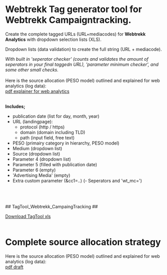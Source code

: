 
# Webtrekk Tag generator tool for Webtrekk Campaigntracking. # 
Create the complete tagged URLs (URL+mediacodes) for **Webtrekk Analytics** with dropdown selection lists (XLS).

Dropdown lists (data validation) to create the full string (URL + mediacode).

*With built in 'seperator checker' (counts and validates the amount of seperators in your final taggedn URL),
'parameter minimum checker', and some other small checks.*  
</br>
Here is the source allocation (PESO model) outlined and explained for web analytics (log data):  
[pdf explainer for web analytics](https://github.com/StevenPeutz/WebData-UX_Projects/blob/master/TagTool-URLparameters/Webtrekk_Advanced_SourceAllocation_Webtrekk_stevenpeutz.pdf)  
</br>

**Includes;**
- publication date (list for day, month, year)
- URL (landingpage):
   - protocol (http / https)
   - domain (domain including TLD)
   - path (input field, free text)
- PESO (primairy category in hierarchy, PESO model)
- Medium (dropdown list)
- Source (dropdown list)
- Parameter 4 (dropdown list)
- Parameter 5 (filled with publication date)
- Parameter 6 (empty)
- 'Advertising Media' (empty)
- Extra custom parameter (&cc1=..)
(- Seperators and 'wt_mc=')</br>
</br>
</br>
</br>
## TagTool_Webtrekk_CampaingTracking ## 

[Download TagTool xls](https://github.com/StevenPeutz/WebData-UX_Projects/blob/master/TagTool-URLparameters/TagTool_Webtrekk_V0.91.xlsx)    
</br>
    
# Complete source allocation strategy #  
 
Here is the source allocation (PESO model) outlined and explained for web analytics (log data):  
[pdf draft](https://github.com/StevenPeutz/WebData-UX_Projects/blob/master/TagTool-URLparameters/Webtrekk_Advanced_SourceAllocation_Webtrekk_stevenpeutz.pdf)

